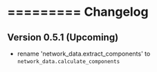 =========
Changelog
=========

## Version 0.5.1 (Upcoming)

- rename 'network_data.extract_components' to `network_data.calculate_components`
